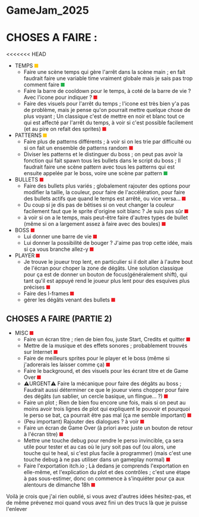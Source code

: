 # GameJam_2025

# CHOSES A FAIRE : 
<<<<<<< HEAD
- TEMPS ![](status_colour/status_in_progress.png)
  - Faire une scène temps qui gère l'arrêt dans la scène main ; en fait faudrait faire une variable time vraiment globale mais je sais pas trop comment faire ![](status_colour/status_done.png)
  - Faire la barre de cooldown pour le temps, à coté de la barre de vie ? Avec l'icone pour indiquer ? ![](status_colour/status_not_done.png)
  - Faire des visuels pour l'arrêt du temps ; l'icone est très bien y'a pas de problème, mais je pense qu'on pourrait mettre quelque chose de plus voyant ; Un classique c'est de mettre en noir et blanc tout ce qui est affecté par l'arrêt du temps, à voir si c'est possible facilement (et au pire on refait des sprites) ![](status_colour/status_not_done.png)
- PATTERNS ![](status_colour/status_in_progress.png)
  - Faire plus de patterns différents ; à voir si on les trie par difficulté ou si on fait un ensemble de patterns random ![](status_colour/status_not_done.png)
  - Diviser les patterns et le distinguer du boss ; on peut pas avoir la fonction qui fait spawn tous les bullets dans le script du boss ; Il faudrait faire une scène pattern avec tous les patterns qui est ensuite appelée par le boss, voire une scène par pattern ![](status_colour/status_done.png) 
- BULLETS ![](status_colour/status_not_done.png)
  - Faire des bullets plus variés ; globalement rajouter des options pour modifier la taille, la couleur, pour faire de l'accélération, pour faire des bullets actifs que quand le temps est arrêté, ou vice versa... ![](status_colour/status_not_done.png)
  - Du coup si je dis pas de bêtises si on veut changer la couleur facilement faut que le sprite d'origine soit blanc ? Je suis pas sûr ![](status_colour/status_not_done.png)
  - à voir si on a le temps, mais peut-être faire d'autres types de bullet (même si on a largement assez à faire avec des boules) ![](status_colour/status_not_done.png)
- BOSS ![](status_colour/status_not_done.png)
  - Lui donner une barre de vie ![](status_colour/status_not_done.png)
  - Lui donner la possibilité de bouger ? J'aime pas trop cette idée, mais si ça vous branche allez-y ![](status_colour/status_not_done.png)
- PLAYER ![](status_colour/status_not_done.png)
  - Je trouve le joueur trop lent, en particulier si il doit aller à l'autre bout de l'écran pour choper la zone de dégâts. Une solution classique pour ça est de donner un bouton de focus(généralement shift), qui tant qu'il est appuyé rend le joueur plus lent pour des esquives plus précises ![](status_colour/status_not_done.png)
  - Faire des I-frames ![](status_colour/status_not_done.png)
  - gérer les dégâts venant des bullets ![](status_colour/status_not_done.png)
## CHOSES A FAIRE (PARTIE 2)
- MISC ![](status_colour/status_not_done.png)
  - Faire un écran titre ; rien de bien fou, juste Start, Credits et quitter ![](status_colour/status_not_done.png)
  - Mettre de la musique et des effets sonores ; probablement trouvés sur Internet ![](status_colour/status_not_done.png)
  - Faire de meilleurs sprites pour le player et le boss (même si j'adorerais les laisser comme ça) ![](status_colour/status_not_done.png)
  - Faire le background, et des visuels pour les écrant titre et de Game Over ![](status_colour/status_not_done.png)
  - ⚠️URGENT⚠️ Faire la mécanique pour faire des dégâts au boss ; Faudrait aussi déterminer ce que le joueur viens chopper pour faire des dégâts (un sablier, un cercle basique, un flingue... ?) ![](status_colour/status_not_done.png)
  - Faire un plot ; Rien de bien fou encore une fois, mais si on peut au moins avoir trois lignes de plot qui expliquent le pouvoir et pourquoi le perso se bat, ça pourrait être pas mal (ça me semble important) ![](status_colour/status_not_done.png)
  - (Peu important) Rajouter des dialogues ? à voir ![](status_colour/status_not_done.png)
  - Faire un écran de Game Over (à priori avec juste un bouton de retour à l'écran titre) ![](status_colour/status_not_done.png)
  - Mettre une touche debug pour rendre le perso invincible, ça sera utile pour tester et au cas où le jury soit pas ouf (ou alors, une touche qui te heal, si c'est plus facile à programmer) (mais c'est une touche debug à ne pas utiliser dans un gameplay normal) ![](status_colour/status_not_done.png)
  - Faire l'exportation itch.io ; Là dedans je comprends l'exportation en elle-même, et l'explication du plot et des contrôles ; c'est une étape à pas sous-estimer, donc on commence à s'inquiéter pour ça aux alentours de dimanche 18h ![](status_colour/status_not_done.png)

Voilà je crois que j'ai rien oublié, si vous avez d'autres idées hésitez-pas, et de même prévenez moi quand vous avez fini un des trucs là que je puisse l'enlever

